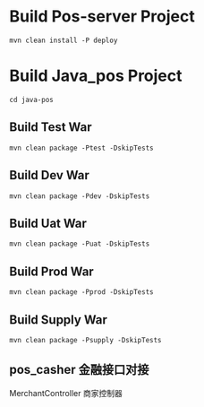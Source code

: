 # Build Pos-server Project
    mvn clean install -P deploy

# Build Java_pos Project
    cd java-pos
    
## Build Test War
    mvn clean package -Ptest -DskipTests
    
## Build Dev War
    mvn clean package -Pdev -DskipTests

## Build Uat War
    mvn clean package -Puat -DskipTests

## Build Prod War
    mvn clean package -Pprod -DskipTests

## Build Supply War
    mvn clean package -Psupply -DskipTests

## pos_casher 金融接口对接

  MerchantController 商家控制器